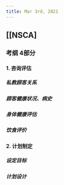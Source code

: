 ```yaml
---
title: Mar 3rd, 2021
---
```


## [[NSCA]
### 考纲 4部分
#### 1. 咨询评估
##### 私教顾客关系
##### 顾客健康状况、病史
##### 身体健康评估
##### 饮食评价
#### 2. 计划制定
##### 设定目标
##### 计划设计
